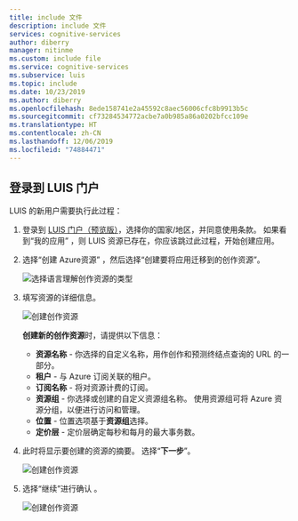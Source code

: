 ```yaml
---
title: include 文件
description: include 文件
services: cognitive-services
author: diberry
manager: nitinme
ms.custom: include file
ms.service: cognitive-services
ms.subservice: luis
ms.topic: include
ms.date: 10/23/2019
ms.author: diberry
ms.openlocfilehash: 8ede158741e2a45592c8aec56006cfc8b9913b5c
ms.sourcegitcommit: cf73284534772acbe7a0b985a86a0202bfcc109e
ms.translationtype: HT
ms.contentlocale: zh-CN
ms.lasthandoff: 12/06/2019
ms.locfileid: "74884471"
---
```

## <a name="sign-in-to-luis-portal"></a>登录到 LUIS 门户

LUIS 的新用户需要执行此过程：

1. 登录到 [LUIS 门户（预览版）](https://preview.luis.ai)，选择你的国家/地区，并同意使用条款。 如果看到“我的应用”  ，则 LUIS 资源已存在，你应该跳过此过程，开始创建应用。

1. 选择“创建 Azure资源”   ，然后选择“创建要将应用迁移到的创作资源”。

    ![选择语言理解创作资源的类型](../media/luis-how-to-azure-subscription/sign-in-create-resource.png)

1. 填写资源的详细信息。

    ![创建创作资源](../media/migrate-authoring-key/choose-authoring-resource-form.png)

    **创建新的创作资源**时，请提供以下信息： 

    * **资源名称** - 你选择的自定义名称，用作创作和预测终结点查询的 URL 的一部分。
    * **租户** - 与 Azure 订阅关联的租户。 
    * **订阅名称** - 将对资源计费的订阅。
    * **资源组** - 你选择或创建的自定义资源组名称。 使用资源组可将 Azure 资源分组，以便进行访问和管理。 
    * **位置** - 位置选项基于**资源组**选择。
    * **定价层** - 定价层确定每秒和每月的最大事务数。

1. 此时将显示要创建的资源的摘要。 选择“**下一步**”。

    ![创建创作资源](../media/sign-in/sign-in-confirm-key-selection.png)

1. 选择“继续”进行确认  。 

    ![创建创作资源](../media/sign-in/sign-in-confirm-continue.png)